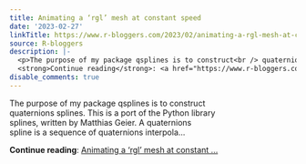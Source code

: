 ```yaml
---
title: Animating a ‘rgl’ mesh at constant speed
date: '2023-02-27'
linkTitle: https://www.r-bloggers.com/2023/02/animating-a-rgl-mesh-at-constant-speed/
source: R-bloggers
description: |-
  <p>The purpose of my package qsplines is to construct<br /> quaternions splines. This is a port of the Python library<br /> splines, written by Matthias Geier. A quaternions<br /> spline is a sequence of quaternions interpola...</p>
  <strong>Continue reading</strong>: <a href="https://www.r-bloggers.com/2023/02/animating-a-rgl-mesh-at-constant-speed/">Animating a ‘rgl’ mesh at constant ...
disable_comments: true
---
```

<p>The purpose of my package qsplines is to construct<br /> quaternions splines. This is a port of the Python library<br /> splines, written by Matthias Geier. A quaternions<br /> spline is a sequence of quaternions interpola...</p>
<strong>Continue reading</strong>: <a href="https://www.r-bloggers.com/2023/02/animating-a-rgl-mesh-at-constant-speed/">Animating a ‘rgl’ mesh at constant ...